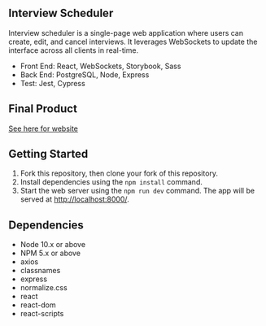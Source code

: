 ## Interview Scheduler

Interview scheduler is a single-page web application where users can create, edit, and cancel interviews. It leverages WebSockets to update the interface across all clients in real-time.

- Front End: React, WebSockets, Storybook, Sass
- Back End: PostgreSQL, Node, Express
- Test: Jest, Cypress

## Final Product

[See here for website](https://project-scheduler-react.herokuapp.com/)

## Getting Started

1. Fork this repository, then clone your fork of this repository.
2. Install dependencies using the `npm install` command.
3. Start the web server using the `npm run dev` command. The app will be served at <http://localhost:8000/>.

## Dependencies

- Node 10.x or above
- NPM 5.x or above
- axios
- classnames
- express
- normalize.css
- react
- react-dom
- react-scripts